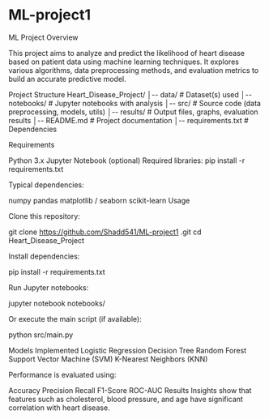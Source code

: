 # ML-project1
 ML Project
 Overview

This project aims to analyze and predict the likelihood of heart disease based on patient data using machine learning techniques.
It explores various algorithms, data preprocessing methods, and evaluation metrics to build an accurate predictive model.

Project Structure
Heart_Disease_Project/
│-- data/                # Dataset(s) used
│-- notebooks/           # Jupyter notebooks with analysis
│-- src/                 # Source code (data preprocessing, models, utils)
│-- results/             # Output files, graphs, evaluation results
│-- README.md            # Project documentation
│-- requirements.txt     # Dependencies

 Requirements

Python 3.x
Jupyter Notebook (optional)
Required libraries:
pip install -r requirements.txt


Typical dependencies:

numpy
pandas
matplotlib / seaborn
scikit-learn
Usage

Clone this repository:

git clone https://github.com/Shadd541/ML-project1
.git
cd Heart_Disease_Project


Install dependencies:

pip install -r requirements.txt


Run Jupyter notebooks:

jupyter notebook notebooks/


Or execute the main script (if available):

python src/main.py


 Models Implemented
Logistic Regression
Decision Tree
Random Forest
Support Vector Machine (SVM)
K-Nearest Neighbors (KNN)

Performance is evaluated using:

Accuracy
Precision
Recall
F1-Score
ROC-AUC
Results
Insights show that features such as cholesterol, blood pressure, and age have significant correlation with heart disease.
